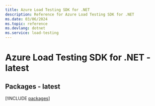 ```yaml
---
title: Azure Load Testing SDK for .NET
description: Reference for Azure Load Testing SDK for .NET
ms.date: 03/06/2024
ms.topic: reference
ms.devlang: dotnet
ms.service: load-testing
---
```

# Azure Load Testing SDK for .NET - latest
## Packages - latest
[!INCLUDE [packages](load-testing-index.md)]